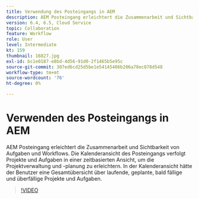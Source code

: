 ```yaml
---
title: Verwendung des Posteingangs in AEM
description: AEM Posteingang erleichtert die Zusammenarbeit und Sichtbarkeit von Aufgaben und Workflows.
version: 6.4, 6.5, Cloud Service
topic: Collaboration
feature: Workflow
role: User
level: Intermediate
kt: 159
thumbnail: 16827.jpg
exl-id: bc1e0187-e8bd-4d56-91d0-2f1465b5e95c
source-git-commit: 307ed6cd25d5be1e54145406b206a78ec878d548
workflow-type: tm+mt
source-wordcount: '76'
ht-degree: 0%

---
```


# Verwenden des Posteingangs in AEM

AEM Posteingang erleichtert die Zusammenarbeit und Sichtbarkeit von Aufgaben und Workflows. Die Kalenderansicht des Posteingangs verfolgt Projekte und Aufgaben in einer zeitbasierten Ansicht, um die Projektverwaltung und -planung zu erleichtern. In der Kalenderansicht hätte der Benutzer eine Gesamtübersicht über laufende, geplante, bald fällige und überfällige Projekte und Aufgaben.

>[!VIDEO](https://video.tv.adobe.com/v/16827/?quality=12&learn=on)
